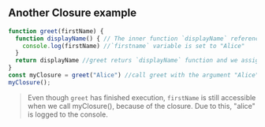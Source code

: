 ## Another Closure example

```js 
function greet(firstName) {
  function displayName() { // The inner function `displayName` references `firstName`
    console.log(firstName) //`firstname` variable is set to "Alice"
  }
  return displayName //greet returs `displayName` function and we assign it to myClosure
}
const myClosure = greet("Alice") //call greet with the argument "Alice"
myClosure();
```

> Even though `greet` has finished execution, `firstName` is still accessible when we call myClosure(), because of the closure. Due to this, "alice" is logged to the console. 